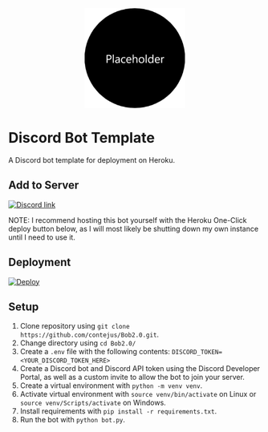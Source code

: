 <p align="center">
  <img src="./logo.png" width="200" title="Bob2.0" alt="Bob2.0">
</p>

# Discord Bot Template
A Discord bot template for deployment on Heroku.

## Add to Server
<a href="https://discord.com/api/oauth2/authorize?client_id=750439015051821097&permissions=473152&scope=bot">
    <img src="https://discord.com/assets/e4923594e694a21542a489471ecffa50.svg" alt="Discord link" width="150"/>
</a>

NOTE: I recommend hosting this bot yourself with the Heroku One-Click deploy button below, as I will most likely be shutting down my own instance until I need to use it. 

## Deployment
[![Deploy](https://www.herokucdn.com/deploy/button.svg)](https://heroku.com/deploy?template=https://github.com/contejus/Bob2.0/tree/master)

## Setup
1. Clone repository using `git clone https://github.com/contejus/Bob2.0.git`.
2. Change directory using `cd Bob2.0/`
3. Create a `.env` file with the following contents:
    `DISCORD_TOKEN=<YOUR_DISCORD_TOKEN_HERE>`
4. Create a Discord bot and Discord API token using the Discord Developer Portal, as well as a custom invite to allow the bot to join your server.
5. Create a virtual environment with `python -m venv venv`.
6. Activate virtual environment with `source venv/bin/activate` on Linux or `source venv/Scripts/activate` on Windows.
7. Install requirements with `pip install -r requirements.txt`.
8. Run the bot with `python bot.py`.
